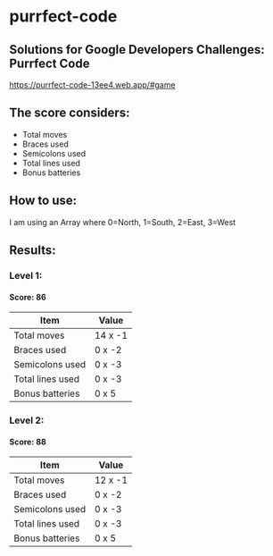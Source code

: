 # purrfect-code

## Solutions for Google Developers Challenges: Purrfect Code

https://purrfect-code-13ee4.web.app/#game

## The score considers:

- Total moves
- Braces used
- Semicolons used
- Total lines used
- Bonus batteries

## How to use:

I am using an Array where 0=North, 1=South, 2=East, 3=West

## Results:

### Level 1:

#### Score: 86

| Item             | Value   |
| ---------------- | ------- |
| Total moves      | 14 x -1 |
| Braces used      | 0 x -2  |
| Semicolons used  | 0 x -3  |
| Total lines used | 0 x -3  |
| Bonus batteries  | 0 x 5   |

### Level 2:

#### Score: 88

| Item             | Value   |
| ---------------- | ------- |
| Total moves      | 12 x -1 |
| Braces used      | 0 x -2  |
| Semicolons used  | 0 x -3  |
| Total lines used | 0 x -3  |
| Bonus batteries  | 0 x 5   |
